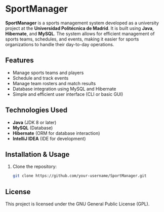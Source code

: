 # SportManager

**SportManager** is a sports management system developed as a university project at the **Universidad Politécnica de Madrid**. It is built using **Java**, **Hibernate**, and **MySQL**. The system allows for efficient management of sports teams, schedules, and events, making it easier for sports organizations to handle their day-to-day operations.

## Features
- Manage sports teams and players
- Schedule and track events
- Manage team rosters and match results
- Database integration using MySQL and Hibernate
- Simple and efficient user interface (CLI or basic GUI)

## Technologies Used
- **Java** (JDK 8 or later)
- **MySQL** (Database)
- **Hibernate** (ORM for database interaction)
- **IntelliJ IDEA** (IDE for development)

## Installation & Usage
1. Clone the repository:
   ```bash
   git clone https://github.com/your-username/SportManager.git

## License
This project is licensed under the GNU General Public License (GPL).

